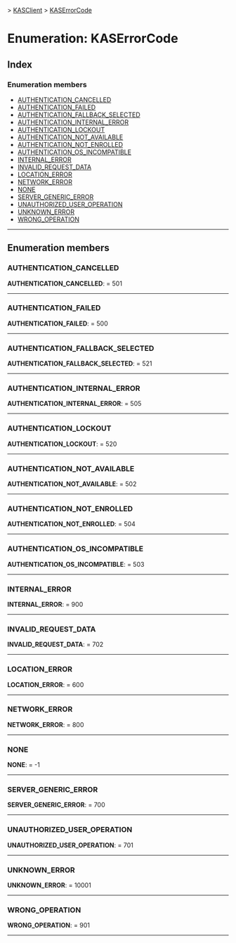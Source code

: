 [](../README.md) > [KASClient](../modules/kasclient.md) > [KASErrorCode](../enums/kasclient.kaserrorcode.md)

# Enumeration: KASErrorCode

## Index

### Enumeration members

* [AUTHENTICATION_CANCELLED](kasclient.kaserrorcode.md#authentication_cancelled)
* [AUTHENTICATION_FAILED](kasclient.kaserrorcode.md#authentication_failed)
* [AUTHENTICATION_FALLBACK_SELECTED](kasclient.kaserrorcode.md#authentication_fallback_selected)
* [AUTHENTICATION_INTERNAL_ERROR](kasclient.kaserrorcode.md#authentication_internal_error)
* [AUTHENTICATION_LOCKOUT](kasclient.kaserrorcode.md#authentication_lockout)
* [AUTHENTICATION_NOT_AVAILABLE](kasclient.kaserrorcode.md#authentication_not_available)
* [AUTHENTICATION_NOT_ENROLLED](kasclient.kaserrorcode.md#authentication_not_enrolled)
* [AUTHENTICATION_OS_INCOMPATIBLE](kasclient.kaserrorcode.md#authentication_os_incompatible)
* [INTERNAL_ERROR](kasclient.kaserrorcode.md#internal_error)
* [INVALID_REQUEST_DATA](kasclient.kaserrorcode.md#invalid_request_data)
* [LOCATION_ERROR](kasclient.kaserrorcode.md#location_error)
* [NETWORK_ERROR](kasclient.kaserrorcode.md#network_error)
* [NONE](kasclient.kaserrorcode.md#none)
* [SERVER_GENERIC_ERROR](kasclient.kaserrorcode.md#server_generic_error)
* [UNAUTHORIZED_USER_OPERATION](kasclient.kaserrorcode.md#unauthorized_user_operation)
* [UNKNOWN_ERROR](kasclient.kaserrorcode.md#unknown_error)
* [WRONG_OPERATION](kasclient.kaserrorcode.md#wrong_operation)

---

## Enumeration members

<a id="authentication_cancelled"></a>

###  AUTHENTICATION_CANCELLED

**AUTHENTICATION_CANCELLED**:  = 501

___

<a id="authentication_failed"></a>

###  AUTHENTICATION_FAILED

**AUTHENTICATION_FAILED**:  = 500

___

<a id="authentication_fallback_selected"></a>

###  AUTHENTICATION_FALLBACK_SELECTED

**AUTHENTICATION_FALLBACK_SELECTED**:  = 521

___

<a id="authentication_internal_error"></a>

###  AUTHENTICATION_INTERNAL_ERROR

**AUTHENTICATION_INTERNAL_ERROR**:  = 505

___

<a id="authentication_lockout"></a>

###  AUTHENTICATION_LOCKOUT

**AUTHENTICATION_LOCKOUT**:  = 520

___

<a id="authentication_not_available"></a>

###  AUTHENTICATION_NOT_AVAILABLE

**AUTHENTICATION_NOT_AVAILABLE**:  = 502

___

<a id="authentication_not_enrolled"></a>

###  AUTHENTICATION_NOT_ENROLLED

**AUTHENTICATION_NOT_ENROLLED**:  = 504

___

<a id="authentication_os_incompatible"></a>

###  AUTHENTICATION_OS_INCOMPATIBLE

**AUTHENTICATION_OS_INCOMPATIBLE**:  = 503

___

<a id="internal_error"></a>

###  INTERNAL_ERROR

**INTERNAL_ERROR**:  = 900

___

<a id="invalid_request_data"></a>

###  INVALID_REQUEST_DATA

**INVALID_REQUEST_DATA**:  = 702

___

<a id="location_error"></a>

###  LOCATION_ERROR

**LOCATION_ERROR**:  = 600

___

<a id="network_error"></a>

###  NETWORK_ERROR

**NETWORK_ERROR**:  = 800

___

<a id="none"></a>

###  NONE

**NONE**:  =  -1

___

<a id="server_generic_error"></a>

###  SERVER_GENERIC_ERROR

**SERVER_GENERIC_ERROR**:  = 700

___

<a id="unauthorized_user_operation"></a>

###  UNAUTHORIZED_USER_OPERATION

**UNAUTHORIZED_USER_OPERATION**:  = 701

___

<a id="unknown_error"></a>

###  UNKNOWN_ERROR

**UNKNOWN_ERROR**:  = 10001

___

<a id="wrong_operation"></a>

###  WRONG_OPERATION

**WRONG_OPERATION**:  = 901

___


